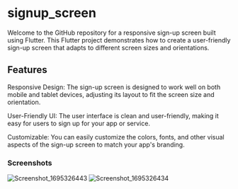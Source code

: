 # signup_screen

Welcome to the GitHub repository for a responsive sign-up screen built using Flutter. This Flutter project demonstrates how to create a user-friendly sign-up screen that adapts to different screen sizes and orientations.

## Features
Responsive Design: The sign-up screen is designed to work well on both mobile and tablet devices, adjusting its layout to fit the screen size and orientation.

User-Friendly UI: The user interface is clean and user-friendly, making it easy for users to sign up for your app or service.

Customizable: You can easily customize the colors, fonts, and other visual aspects of the sign-up screen to match your app's branding.


### Screenshots
![Screenshot_1695326443](https://github.com/RizwanaMumu/signup_responsive_screen/assets/40663407/f0635f09-fa81-42a7-9eff-cf92e24af4b2)   ![Screenshot_1695326434](https://github.com/RizwanaMumu/signup_responsive_screen/assets/40663407/bd1623ae-57dd-47e4-a61b-33335cee764d)


